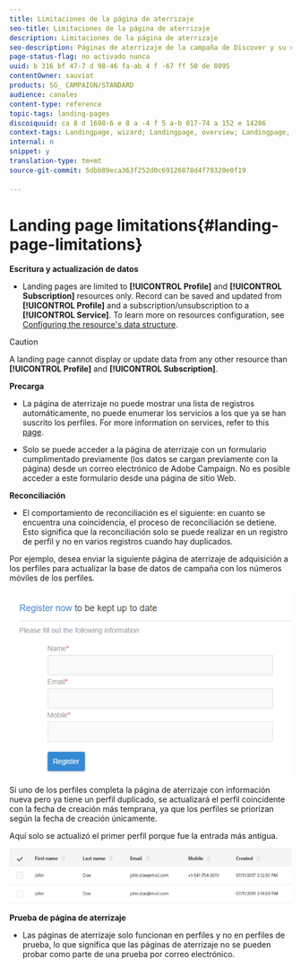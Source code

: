 ```yaml
---
title: Limitaciones de la página de aterrizaje
seo-title: Limitaciones de la página de aterrizaje
description: Limitaciones de la página de aterrizaje
seo-description: Páginas de aterrizaje de la campaña de Discover y su ciclo de vida.
page-status-flag: no activado nunca
uuid: b 316 bf 47-7 d 98-46 fa-ab 4 f -67 ff 50 de 8095
contentOwner: sauviat
products: SG_ CAMPAIGN/STANDARD
audience: canales
content-type: reference
topic-tags: landing-pages
discoiquuid: ca 8 d 1698-6 e 8 a -4 f 5 a-b 017-74 a 152 e 14286
context-tags: Landingpage, wizard; Landingpage, overview; Landingpage, main
internal: n
snippet: y
translation-type: tm+mt
source-git-commit: 5dbb89eca363f252d0c69126878d4f79320e0f19

---
```



# Landing page limitations{#landing-page-limitations}

**Escritura y actualización de datos**

* Landing pages are limited to **[!UICONTROL Profile]** and **[!UICONTROL Subscription]** resources only. Record can be saved and updated from **[!UICONTROL Profile]** and a subscription/unsubscription to a **[!UICONTROL Service]**.
To learn more on resources configuration, see [Configuring the resource's data structure](../../developing/using/configuring-the-resource-s-data-structure.md).

>[!CAUTION]
>
>A landing page cannot display or update data from any other resource than **[!UICONTROL Profile]** and **[!UICONTROL Subscription]**.

**Precarga**

* La página de aterrizaje no puede mostrar una lista de registros automáticamente, no puede enumerar los servicios a los que ya se han suscrito los perfiles. For more information on services, refer to this [page](../../audiences/using/creating-a-service.md).

* Solo se puede acceder a la página de aterrizaje con un formulario cumplimentado previamente (los datos se cargan previamente con la página) desde un correo electrónico de Adobe Campaign. No es posible acceder a este formulario desde una página de sitio Web.

**Reconciliación**

* El comportamiento de reconciliación es el siguiente: en cuanto se encuentra una coincidencia, el proceso de reconciliación se detiene. Esto significa que la reconciliación solo se puede realizar en un registro de perfil y no en varios registros cuando hay duplicados.

Por ejemplo, desea enviar la siguiente página de aterrizaje de adquisición a los perfiles para actualizar la base de datos de campaña con los números móviles de los perfiles.

![](assets/landing_page_limitation_1.png)

Si uno de los perfiles completa la página de aterrizaje con información nueva pero ya tiene un perfil duplicado, se actualizará el perfil coincidente con la fecha de creación más temprana, ya que los perfiles se priorizan según la fecha de creación únicamente.

Aquí solo se actualizó el primer perfil porque fue la entrada más antigua.

![](assets/landing_page_limitation_2.png)

**Prueba de página de aterrizaje**

* Las páginas de aterrizaje solo funcionan en perfiles y no en perfiles de prueba, lo que significa que las páginas de aterrizaje no se pueden probar como parte de una prueba por correo electrónico.

